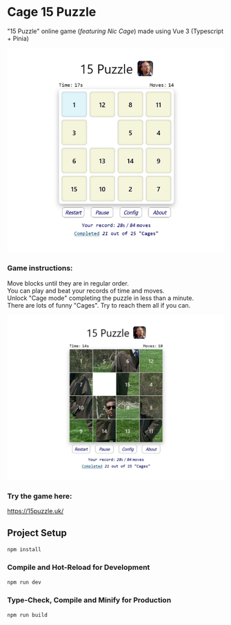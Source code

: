 # Cage 15 Puzzle

"15 Puzzle" online game (_featuring Nic Cage_) made using Vue 3 (Typescript + Pinia)

![15 Puzzle image](public/mode1.png)

### Game instructions:

Move blocks until they are in regular order.\
You can play and beat your records of time and moves.\
Unlock "Cage mode" completing the puzzle in less than a minute.\
There are lots of funny "Cages". Try to reach them all if you can.

![Cage mode](public/mode2.jpg)

### Try the game here:

https://15puzzle.uk/

## Project Setup

```sh
npm install
```

### Compile and Hot-Reload for Development

```sh
npm run dev
```

### Type-Check, Compile and Minify for Production

```sh
npm run build
```
